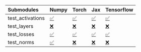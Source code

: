 | Submodules       | Numpy                                                                                                                           | Torch                                                                                                                           | Jax                                                                                                                             | Tensorflow                                                                                                                      |
|:-----------------|:--------------------------------------------------------------------------------------------------------------------------------|:--------------------------------------------------------------------------------------------------------------------------------|:--------------------------------------------------------------------------------------------------------------------------------|:--------------------------------------------------------------------------------------------------------------------------------|
| test_activations | <a href="https://github.com/unifyai/ivy/runs/7967398235?check_suite_focus=true" rel="noopener noreferrer" target="_blank">✅</a> | <a href="https://github.com/unifyai/ivy/runs/7967398740?check_suite_focus=true" rel="noopener noreferrer" target="_blank">✅</a> | <a href="https://github.com/unifyai/ivy/runs/7967399195?check_suite_focus=true" rel="noopener noreferrer" target="_blank">✅</a> | <a href="https://github.com/unifyai/ivy/runs/7967399489?check_suite_focus=true" rel="noopener noreferrer" target="_blank">✅</a> |
| test_layers      | <a href="https://github.com/unifyai/ivy/runs/7967398351?check_suite_focus=true" rel="noopener noreferrer" target="_blank">❌</a> | <a href="https://github.com/unifyai/ivy/runs/7967398875?check_suite_focus=true" rel="noopener noreferrer" target="_blank">❌</a> | <a href="https://github.com/unifyai/ivy/runs/7967399265?check_suite_focus=true" rel="noopener noreferrer" target="_blank">❌</a> | <a href="https://github.com/unifyai/ivy/runs/7967399588?check_suite_focus=true" rel="noopener noreferrer" target="_blank">❌</a> |
| test_losses      | <a href="https://github.com/unifyai/ivy/runs/7967398472?check_suite_focus=true" rel="noopener noreferrer" target="_blank">✅</a> | <a href="https://github.com/unifyai/ivy/runs/7967398994?check_suite_focus=true" rel="noopener noreferrer" target="_blank">✅</a> | <a href="https://github.com/unifyai/ivy/runs/7967399334?check_suite_focus=true" rel="noopener noreferrer" target="_blank">✅</a> | <a href="https://github.com/unifyai/ivy/runs/7967399678?check_suite_focus=true" rel="noopener noreferrer" target="_blank">✅</a> |
| test_norms       | <a href="https://github.com/unifyai/ivy/runs/7967398609?check_suite_focus=true" rel="noopener noreferrer" target="_blank">✅</a> | <a href="https://github.com/unifyai/ivy/runs/7967399081?check_suite_focus=true" rel="noopener noreferrer" target="_blank">❌</a> | <a href="https://github.com/unifyai/ivy/runs/7967399403?check_suite_focus=true" rel="noopener noreferrer" target="_blank">❌</a> | <a href="https://github.com/unifyai/ivy/runs/7967399757?check_suite_focus=true" rel="noopener noreferrer" target="_blank">❌</a> |